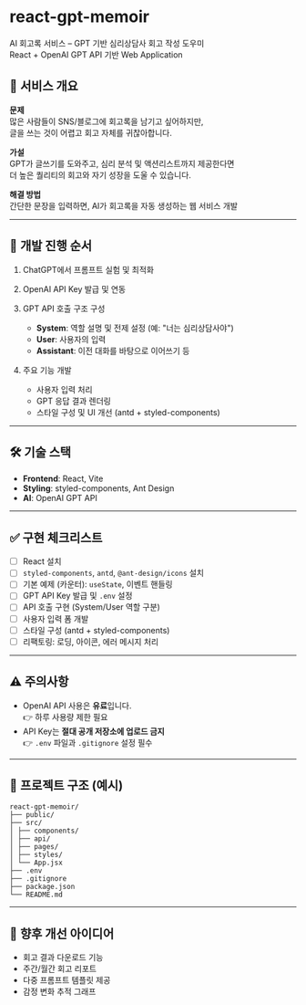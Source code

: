 # react-gpt-memoir

AI 회고록 서비스 – GPT 기반 심리상담사 회고 작성 도우미  
React + OpenAI GPT API 기반 Web Application

## 🧠 서비스 개요

**문제**  
많은 사람들이 SNS/블로그에 회고록을 남기고 싶어하지만,  
글을 쓰는 것이 어렵고 회고 자체를 귀찮아합니다.

**가설**  
GPT가 글쓰기를 도와주고, 심리 분석 및 액션리스트까지 제공한다면  
더 높은 퀄리티의 회고와 자기 성장을 도울 수 있습니다.

**해결 방법**  
간단한 문장을 입력하면, AI가 회고록을 자동 생성하는 웹 서비스 개발

---

## 🚀 개발 진행 순서

1. ChatGPT에서 프롬프트 실험 및 최적화
2. OpenAI API Key 발급 및 연동
3. GPT API 호출 구조 구성  
   - **System**: 역할 설명 및 전제 설정 (예: "너는 심리상담사야")  
   - **User**: 사용자의 입력  
   - **Assistant**: 이전 대화를 바탕으로 이어쓰기 등

4. 주요 기능 개발
   - 사용자 입력 처리
   - GPT 응답 결과 렌더링
   - 스타일 구성 및 UI 개선 (antd + styled-components)

---

## 🛠 기술 스택

- **Frontend**: React, Vite
- **Styling**: styled-components, Ant Design
- **AI**: OpenAI GPT API

---

## ✅ 구현 체크리스트

- [ ] React 설치
- [ ] `styled-components`, `antd`, `@ant-design/icons` 설치
- [ ] 기본 예제 (카운터): `useState`, 이벤트 핸들링
- [ ] GPT API Key 발급 및 `.env` 설정
- [ ] API 호출 구현 (System/User 역할 구분)
- [ ] 사용자 입력 폼 개발
- [ ] 스타일 구성 (antd + styled-components)
- [ ] 리팩토링: 로딩, 아이콘, 에러 메시지 처리

---

## ⚠️ 주의사항

- OpenAI API 사용은 **유료**입니다.  
  👉 하루 사용량 제한 필요
- API Key는 **절대 공개 저장소에 업로드 금지**  
  👉 `.env` 파일과 `.gitignore` 설정 필수

---

## 📁 프로젝트 구조 (예시)
```plaintext
react-gpt-memoir/
├── public/
├── src/
│ ├── components/
│ ├── api/
│ ├── pages/
│ ├── styles/
│ └── App.jsx
├── .env
├── .gitignore
├── package.json
└── README.md
```
---

## 📌 향후 개선 아이디어

- 회고 결과 다운로드 기능
- 주간/월간 회고 리포트
- 다중 프롬프트 템플릿 제공
- 감정 변화 추적 그래프
